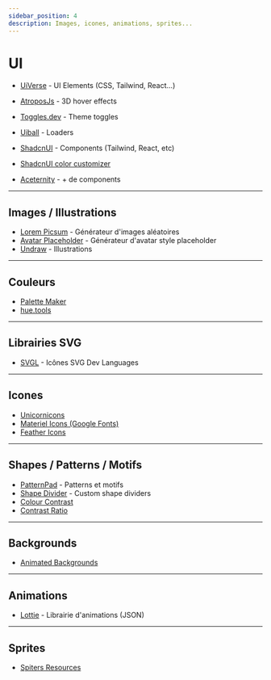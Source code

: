 ```yaml
---
sidebar_position: 4
description: Images, icones, animations, sprites...
---
```


# UI

- [UiVerse](https://uiverse.io/) - UI Elements (CSS, Tailwind, React…)
- [AtroposJs](https://atroposjs.com/) - 3D hover effects
- [Toggles.dev](https://toggles.dev/) - Theme toggles
- [Uiball](https://uiball.com/ldrs/) - Loaders

- [ShadcnUI](https://ui.shadcn.com/docs) - Components (Tailwind, React, etc)
- [ShadcnUI color customizer](https://customizer.railly.dev/)
- [Aceternity](https://ui.aceternity.com/components/3d-card-effect) - + de components

---
## Images / Illustrations

- [Lorem Picsum](https://picsum.photos/) - Générateur d'images aléatoires
- [Avatar Placeholder](https://avatar-placeholder.iran.liara.run/) - Générateur d'avatar style placeholder
- [Undraw](https://undraw.co/illustrations) - Illustrations

---
## Couleurs

- [Palette Maker](https://palettemaker.com/)
- [hue.tools](https://hue.tools/mix?mode=lch)

---
## Librairies SVG

- [SVGL](https://svgl.app/) - Icônes SVG Dev Languages

---
## Icones

- [Unicornicons](https://unicornicons.com/)
- [Materiel Icons (Google Fonts)](https://fonts.google.com/icons)
- [Feather Icons](https://feathericons.com/)

---
## Shapes / Patterns / Motifs

- [PatternPad](https://patternpad.com/) - Patterns et motifs
- [Shape Divider](https://www.shapedivider.app/) - Custom shape dividers
- [Colour Contrast](https://colourcontrast.cc/)
- [Contrast Ratio](https://contrast-ratio.org/#white-on-hsla%28200%2C0%25%2C0%25%2C.7%29)

---
## Backgrounds

- [Animated Backgrounds](https://animatedbackgrounds.me/)

---
## Animations

- [Lottie](https://developers.lottiefiles.com/) - Librairie d'animations (JSON)

---

## Sprites

- [Spiters Resources](https://www.spriters-resource.com/)


